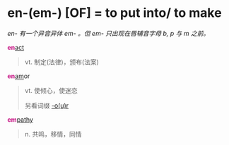 # en-(em-) [OF] = to put into/ to make

*en- 有一个异音异体 em- 。但 em- 只出现在唇辅音字母 b, p 与 m 之前。*

<b style="color: #C71585;">en</b>[act](_act_.md)
> vt. 制定(法律)，颁布(法案)

<b style="color: #C71585;">en</b>[am](_am_.md)or
> vt. 使倾心，使迷恋
>
> 另看词缀 [-o(u)r](-our.md)

<b style="color: #C71585;">em</b>[pathy](_pat_.2.md)
> n. 共鸣，移情，同情